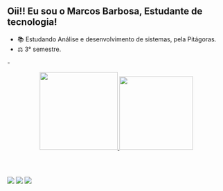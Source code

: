 ## Oii!! Eu sou o Marcos Barbosa, Estudante de tecnologia!

-  📚 Estudando Análise e desenvolvimento de sistemas, pela Pitágoras.
-  ⚖ 3° semestre.

-<div align="center">
  <a href="https://github.com/MarcossBarbosa">
  <img height="180em" src="https://github-readme-stats.vercel.app/api?username=MarcossBarbosa&show_icons=true&theme=dark&include_all_commits=true&count_private=true"/> <img height="170em" src="https://github-readme-stats.vercel.app/api/top-langs/?username=MarcossBarbosa&layout=compact&langs_count=7&theme=dark"/>
</div>
  <div style="display: inline_block"><br>

  ##
  
   <div>
<a href="mailto:marcosviinicius211@gmail.com" ><img src="https://img.shields.io/badge/Gmail-D14836?style=for-the-badge&logo=gmail&logoColor=dark" target="_blank"></a>
<a href="https://www.instagram.com/_ms.viniciuss/" target="_blank"><img src="https://img.shields.io/badge/-Instagram-%23E4405F?style=for-the-badge&logo=instagram&logoColor=dark" target="_blank"></a>
     <a href="https://www.linkedin.com/in/marcos-vinicius-b51516203/" target="_blank"><img src="https://img.shields.io/badge/-LinkedIn-%230077B5?style=for-the-badge&logo=linkedin&logoColor=white" target="_blank"></a> 
 
  
  
  </div>
 

